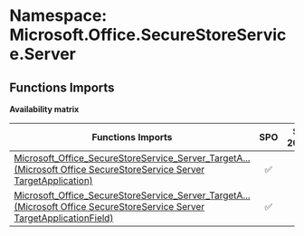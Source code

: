 # Namespace: Microsoft.Office.SecureStoreService.Server

## Functions Imports

**Availability matrix**

Functions Imports | SPO | SP 2019 | SP 2016 | SP 2013
----------|:---:|:-------:|:-------:|:-------
[<span title="Microsoft_Office_SecureStoreService_Server_TargetApplication">Microsoft_Office_SecureStoreService_Server_TargetA...</span> (Microsoft Office SecureStoreService Server TargetApplication)](./Functions/Microsoft_Office_SecureStoreService_Server_TargetApplication.md) | ✅ | ❌ | ❌ | ❌
[<span title="Microsoft_Office_SecureStoreService_Server_TargetApplicationField">Microsoft_Office_SecureStoreService_Server_TargetA...</span> (Microsoft Office SecureStoreService Server TargetApplicationField)](./Functions/Microsoft_Office_SecureStoreService_Server_TargetApplicationField.md) | ✅ | ❌ | ❌ | ❌